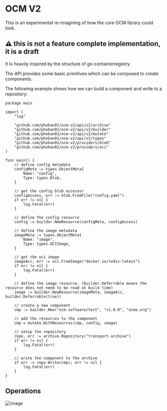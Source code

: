 # OCM V2

This is an experimental re-imagining of how the core OCM library could look.

## **⚠️ this is not a feature complete implementation, it is a draft**

It is heavily inspired by the structure of go-containerregistry. 

The API provides some basic primitives which can be composed to create components.

The following example shows how we can build a component and write to a repository:

```golang
package main

import (
	"log"

	"github.com/phoban01/ocm-v2/api/v2/archive"
	"github.com/phoban01/ocm-v2/api/v2/builder"
	"github.com/phoban01/ocm-v2/api/v2/mutate"
	"github.com/phoban01/ocm-v2/api/v2/types"
	"github.com/phoban01/ocm-v2/providers/blob"
	"github.com/phoban01/ocm-v2/providers/oci"
)

func main() {
	// define config metadata
	configMeta := types.ObjectMeta{
		Name: "config",
		Type: types.Blob,
	}

	// get the config blob accessor
	configAccess, err := blob.FromFile("config.yaml")
	if err != nil {
		log.Fatal(err)
	}

	// define the config resource
	config := builder.NewResource(configMeta, configAccess)

	// define the image metadata
	imageMeta := types.ObjectMeta{
		Name: "image",
		Type: types.OCIImage,
	}

	// get the oci image
	imageAcc, err := oci.FromImage("docker.io/redis:latest")
	if err != nil {
		log.Fatal(err)
	}

	// define the image resource, (builder.Deferrable means the resource does not need to be read at build time)
	image := builder.NewResource(imageMeta, imageAcc, builder.Deferrable(true))

	// create a new component
	cmp := builder.New("ocm.software/test", "v1.0.0", "acme.org")

	// add the resources to the component
	cmp = mutate.WithResources(cmp, config, image)

	// setup the repository
	repo, err := archive.Repository("transport-archive")
	if err != nil {
		log.Fatal(err)
	}

	// write the component to the archive
	if err := repo.Write(cmp); err != nil {
		log.Fatal(err)
	}
}
```
## Operations

![image](https://github.com/phoban01/ocm-v2/assets/4415593/9e15a2c8-a7e5-4742-89fb-8ee10fb8d091)

